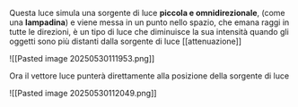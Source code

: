 Questa luce simula una sorgente di luce **piccola e omnidirezionale**, (come una **lampadina**) e viene messa in un punto nello spazio, che emana raggi in tutte le direzioni, è un tipo di luce che diminuisce la sua intensità quando gli oggetti sono più distanti dalla sorgente di luce [[attenuazione]] 

![[Pasted image 20250530111953.png]]

Ora il vettore luce punterà direttamente alla posizione della sorgente di luce

![[Pasted image 20250530112049.png]]